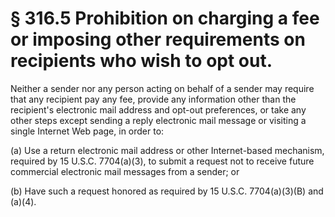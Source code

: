 # § 316.5   Prohibition on charging a fee or imposing other requirements on recipients who wish to opt out.

Neither a sender nor any person acting on behalf of a sender may require that any recipient pay any fee, provide any information other than the recipient's electronic mail address and opt-out preferences, or take any other steps except sending a reply electronic mail message or visiting a single Internet Web page, in order to:


(a) Use a return electronic mail address or other Internet-based mechanism, required by 15 U.S.C. 7704(a)(3), to submit a request not to receive future commercial electronic mail messages from a sender; or


(b) Have such a request honored as required by 15 U.S.C. 7704(a)(3)(B) and (a)(4).




